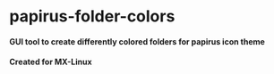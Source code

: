 # papirus-folder-colors

#### GUI tool to create differently colored folders for papirus icon theme
#### Created for MX-Linux
